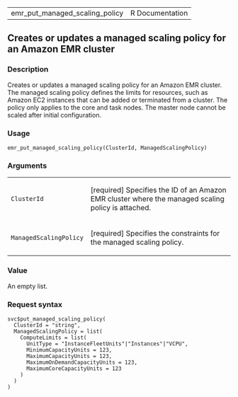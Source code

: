 <table style="width: 100%;">
<tbody>
<tr class="odd">
<td>emr_put_managed_scaling_policy</td>
<td style="text-align: right;">R Documentation</td>
</tr>
</tbody>
</table>

## Creates or updates a managed scaling policy for an Amazon EMR cluster

### Description

Creates or updates a managed scaling policy for an Amazon EMR cluster.
The managed scaling policy defines the limits for resources, such as
Amazon EC2 instances that can be added or terminated from a cluster. The
policy only applies to the core and task nodes. The master node cannot
be scaled after initial configuration.

### Usage

    emr_put_managed_scaling_policy(ClusterId, ManagedScalingPolicy)

### Arguments

<table>
<colgroup>
<col style="width: 35%" />
<col style="width: 65%" />
</colgroup>
<tbody>
<tr class="odd">
<td><code
id="emr_put_managed_scaling_policy_:_ClusterId">ClusterId</code></td>
<td><p>[required] Specifies the ID of an Amazon EMR cluster where the
managed scaling policy is attached.</p></td>
</tr>
<tr class="even">
<td><code
id="emr_put_managed_scaling_policy_:_ManagedScalingPolicy">ManagedScalingPolicy</code></td>
<td><p>[required] Specifies the constraints for the managed scaling
policy.</p></td>
</tr>
</tbody>
</table>

### Value

An empty list.

### Request syntax

    svc$put_managed_scaling_policy(
      ClusterId = "string",
      ManagedScalingPolicy = list(
        ComputeLimits = list(
          UnitType = "InstanceFleetUnits"|"Instances"|"VCPU",
          MinimumCapacityUnits = 123,
          MaximumCapacityUnits = 123,
          MaximumOnDemandCapacityUnits = 123,
          MaximumCoreCapacityUnits = 123
        )
      )
    )
